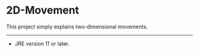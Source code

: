 # 2D-Movement
This project simply explains two-dimensional movements.

----------------------------------------------------------------------------------------------------------

- JRE version 11 or later.



